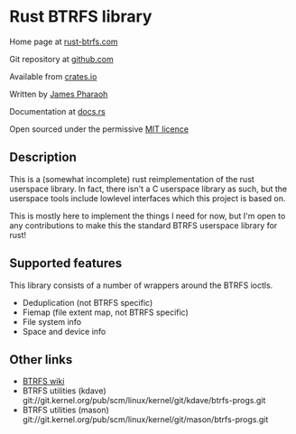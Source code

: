 # Rust BTRFS library

Home page at [rust-btrfs.com](http://rust-btrfs.com)

Git repository at [github.com](https://github.com/wellbehavedsoftware/rust-btrfs)

Available from [crates.io](https://crates.io/crates/btrfs)

Written by [James Pharaoh](mailto:james@pharaoh.uk)

Documentation at [docs.rs](https://docs.rs/btrfs/)

Open sourced under the permissive [MIT licence](https://opensource.org/licenses/MIT)

## Description

This is a (somewhat incomplete) rust reimplementation of the rust userspace
library. In fact, there isn't a C userspace library as such, but the userspace
tools include lowlevel interfaces which this project is based on.

This is mostly here to implement the things I need for now, but I'm open to any
contributions to make this the standard BTRFS userspace library for rust!

## Supported features

This library consists of a number of wrappers around the BTRFS ioctls.

- Deduplication (not BTRFS specific)
- Fiemap (file extent map, not BTRFS specific)
- File system info
- Space and device info

## Other links

- [BTRFS wiki](https://btrfs.wiki.kernel.org/index.php/Main_Page)
- BTRFS utilities (kdave) git://git.kernel.org/pub/scm/linux/kernel/git/kdave/btrfs-progs.git
- BTRFS utilities (mason) git://git.kernel.org/pub/scm/linux/kernel/git/mason/btrfs-progs.git
